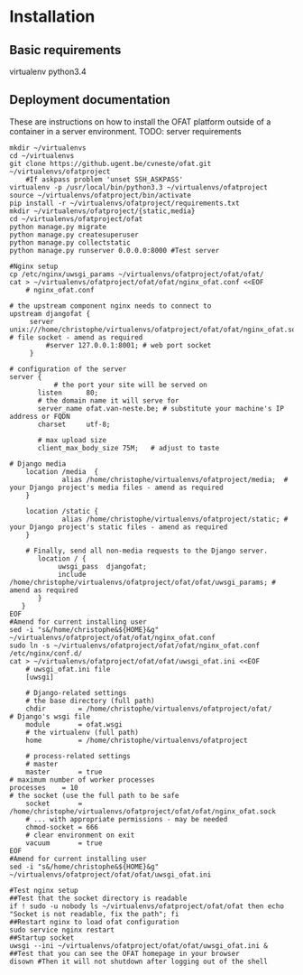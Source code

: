 Installation
============

Basic requirements
------------------
virtualenv
python3.4

Deployment documentation
------------------------
These are instructions on how to install the OFAT platform outside of a container in a server environment.
TODO: server requirements

    mkdir ~/virtualenvs
    cd ~/virtualenvs
    git clone https://github.ugent.be/cvneste/ofat.git ~/virtualenvs/ofatproject
        #If askpass problem 'unset SSH_ASKPASS'
    virtualenv -p /usr/local/bin/python3.3 ~/virtualenvs/ofatproject
    source ~/virtualenvs/ofatproject/bin/activate
    pip install -r ~/virtualenvs/ofatproject/requirements.txt
    mkdir ~/virtualenvs/ofatproject/{static,media}
    cd ~/virtualenvs/ofatproject/ofat
    python manage.py migrate
    python manage.py createsuperuser
    python manage.py collectstatic
    python manage.py runserver 0.0.0.0:8000 #Test server

    #Nginx setup
    cp /etc/nginx/uwsgi_params ~/virtualenvs/ofatproject/ofat/ofat/
    cat > ~/virtualenvs/ofatproject/ofat/ofat/nginx_ofat.conf <<EOF
    	# nginx_ofat.conf

	# the upstream component nginx needs to connect to
	upstream djangofat {
		 server unix:///home/christophe/virtualenvs/ofatproject/ofat/ofat/nginx_ofat.sock; # file socket - amend as required
	         #server 127.0.0.1:8001; # web port socket
		 }

	# configuration of the server
	server {
    	       # the port your site will be served on
	       listen      80;
	       # the domain name it will serve for
	       server_name ofat.van-neste.be; # substitute your machine's IP address or FQDN
	       charset     utf-8;

	       # max upload size
	       client_max_body_size 75M;   # adjust to taste

	# Django media
	    location /media  {
	             alias /home/christophe/virtualenvs/ofatproject/media;  # your Django project's media files - amend as required
	    }

	    location /static {
	    	     alias /home/christophe/virtualenvs/ofatproject/static; # your Django project's static files - amend as required
   	    }

    	# Finally, send all non-media requests to the Django server.
    	   location / {
           	    uwsgi_pass  djangofat;
        	    include     /home/christophe/virtualenvs/ofatproject/ofat/ofat/uwsgi_params; # amend as required
           }
	   }
    EOF
    #Amend for current installing user
    sed -i "s&/home/christophe&${HOME}&g" ~/virtualenvs/ofatproject/ofat/ofat/nginx_ofat.conf
    sudo ln -s ~/virtualenvs/ofatproject/ofat/ofat/nginx_ofat.conf /etc/nginx/conf.d/
    cat > ~/virtualenvs/ofatproject/ofat/ofat/uwsgi_ofat.ini <<EOF
        # uwsgi_ofat.ini file
    	[uwsgi]
    
        # Django-related settings
    	# the base directory (full path)
    	chdir        = /home/christophe/virtualenvs/ofatproject/ofat/
	# Django's wsgi file
    	module       = ofat.wsgi
    	# the virtualenv (full path)
    	home         = /home/christophe/virtualenvs/ofatproject
    
        # process-related settings
    	# master
    	master       = true
	# maximum number of worker processes
	processes    = 10
	# the socket (use the full path to be safe
    	socket       = /home/christophe/virtualenvs/ofatproject/ofat/ofat/nginx_ofat.sock
    	# ... with appropriate permissions - may be needed
    	chmod-socket = 666
    	# clear environment on exit
    	vacuum       = true
    EOF
    #Amend for current installing user
    sed -i "s&/home/christophe&${HOME}&g"  ~/virtualenvs/ofatproject/ofat/ofat/uwsgi_ofat.ini
    
    #Test nginx setup
    ##Test that the socket directory is readable
    if ! sudo -u nobody ls ~/virtualenvs/ofatproject/ofat/ofat then echo "Socket is not readable, fix the path"; fi
    ##Restart nginx to load ofat configuration
    sudo service nginx restart
    ##Startup socket
    uwsgi --ini ~/virtualenvs/ofatproject/ofat/ofat/uwsgi_ofat.ini &
    ##Test that you can see the OFAT homepage in your browser
    disown #Then it will not shutdown after logging out of the shell
    